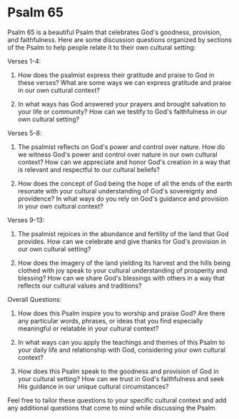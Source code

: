 # Psalm 65

Psalm 65 is a beautiful Psalm that celebrates God's goodness, provision, and faithfulness. Here are some discussion questions organized by sections of the Psalm to help people relate it to their own cultural setting:

Verses 1-4:

1. How does the psalmist express their gratitude and praise to God in these verses? What are some ways we can express gratitude and praise in our own cultural context?

2. In what ways has God answered your prayers and brought salvation to your life or community? How can we testify to God's faithfulness in our own cultural setting?

Verses 5-8:

1. The psalmist reflects on God's power and control over nature. How do we witness God's power and control over nature in our own cultural context? How can we appreciate and honor God's creation in a way that is relevant and respectful to our cultural beliefs?

2. How does the concept of God being the hope of all the ends of the earth resonate with your cultural understanding of God's sovereignty and providence? In what ways do you rely on God's guidance and provision in your own cultural context?

Verses 9-13:

1. The psalmist rejoices in the abundance and fertility of the land that God provides. How can we celebrate and give thanks for God's provision in our own cultural setting?

2. How does the imagery of the land yielding its harvest and the hills being clothed with joy speak to your cultural understanding of prosperity and blessing? How can we share God's blessings with others in a way that reflects our cultural values and traditions?

Overall Questions:

1. How does this Psalm inspire you to worship and praise God? Are there any particular words, phrases, or ideas that you find especially meaningful or relatable in your cultural context?

2. In what ways can you apply the teachings and themes of this Psalm to your daily life and relationship with God, considering your own cultural context?

3. How does this Psalm speak to the goodness and provision of God in your cultural setting? How can we trust in God's faithfulness and seek His guidance in our unique cultural circumstances?

Feel free to tailor these questions to your specific cultural context and add any additional questions that come to mind while discussing the Psalm.